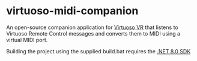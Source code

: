 # virtuoso-midi-companion
An open-source companion application for [Virtuoso VR](https://www.virtuoso-vr.com/remote-control/) that listens to Virtuoso Remote Control messages and converts them to MIDI using a virtual MIDI port.

Building the project using the supplied build.bat requires the [.NET 8.0 SDK](https://dotnet.microsoft.com/en-us/download/dotnet/8.0)
